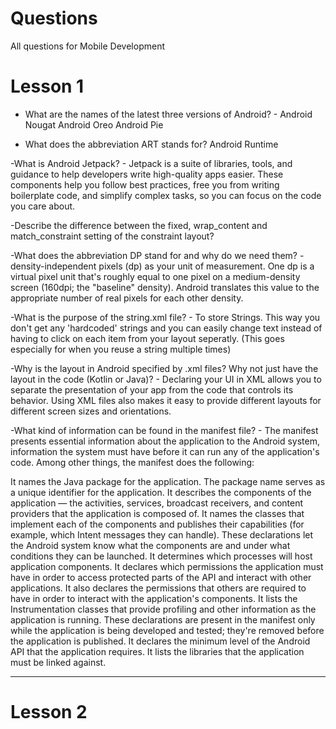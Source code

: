 # Questions
All questions for Mobile Development


# Lesson 1

- What are the names of the latest three versions of Android?  -
Android Nougat
Android Oreo
Android Pie

- What does the abbreviation ART stands for?
Android Runtime

 -What is Android Jetpack? - 
Jetpack is a suite of libraries, tools, and guidance to help developers write high-quality apps easier. These components help you follow best practices, free you from writing boilerplate code, and simplify complex tasks, so you can focus on the code you care about.
 
 -Describe the difference between the fixed, wrap_content and match_constraint setting of the constraint layout?
 
 
 -What does the abbreviation DP stand for and why do we need them? - 
density-independent pixels (dp) as your unit of measurement. One dp is a virtual pixel unit that's roughly equal to one pixel on a medium-density screen (160dpi; the "baseline" density). Android translates this value to the appropriate number of real pixels for each other density.
 
 -What is the purpose of the string.xml file? - 
 To store Strings. This way you don't get any 'hardcoded' strings and you can easily change text instead of having to click on each item from your layout seperatly. (This goes especially for when you reuse a string multiple times)
 
 -Why is the layout in Android specified by .xml files?  Why not just have the layout in the code (Kotlin or Java)? - 
 Declaring your UI in XML allows you to separate the presentation of your app from the code that controls its behavior. Using XML files also makes it easy to provide different layouts for different screen sizes and orientations.
 
 -What kind of information can be found in the manifest file? - 
 The manifest presents essential information about the application to the Android system, information the system must have before it can run any of the application's code. Among other things, the manifest does the following:

It names the Java package for the application. The package name serves as a unique identifier for the application.
It describes the components of the application — the activities, services, broadcast receivers, and content providers that the application is composed of. It names the classes that implement each of the components and publishes their capabilities (for example, which Intent messages they can handle). These declarations let the Android system know what the components are and under what conditions they can be launched.
It determines which processes will host application components.
It declares which permissions the application must have in order to access protected parts of the API and interact with other applications.
It also declares the permissions that others are required to have in order to interact with the application's components.
It lists the Instrumentation classes that provide profiling and other information as the application is running. These declarations are present in the manifest only while the application is being developed and tested; they're removed before the application is published.
It declares the minimum level of the Android API that the application requires.
It lists the libraries that the application must be linked against.

-----------------------------------------------------------------------------------------------------------
# Lesson 2

